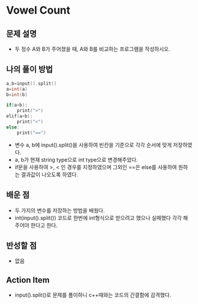 # Vowel Count

## 문제 설명

*   두 정수 A와 B가 주어졌을 때, A와 B를 비교하는 프로그램을 작성하시오.

## 나의 풀이 방법

```cpp
a,b=input().split()
a=int(a)
b=int(b)

if(a>b):
    print(">")
elif(a<b):
    print("<")
else:
    print("==")

```

*   변수 a, b에 input().split()을 사용하여 빈칸을 기준으로 각각 순서에 맞게 저장하였다.
*   a, b가 현재 string type으로 int type으로 변경해주었다.
*   if문을 사용하여 >, < 인 경우를 지정하였으며 그외인 ==은 else를 사용하여 원하는 결과값이 나오도록 하였다.

## 배운 점

*   두 가지의 변수를 저장하는 방법을 배웠다.
*   int(input().split()) 코드로 한번에 int형식으로 받으려고 했으나 실패했다 각각 해주어야 한다고 한다.

## 반성할 점

*   없음

## Action Item

*   input().split()로 문제를 풀이하니 c++때와는 코드의 간결함에 감격했다.